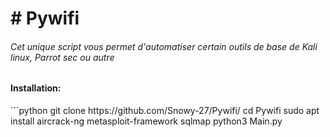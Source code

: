 <h1> # Pywifi </h1>
<h6> Cet unique script vous permet d'automatiser certain outils de base de Kali linux, Parrot sec ou autre </h6>

<h4> Installation: </h4>
```python
  git clone https://github.com/Snowy-27/Pywifi/
  cd Pywifi
  sudo apt install aircrack-ng metasploit-framework sqlmap
  python3 Main.py


